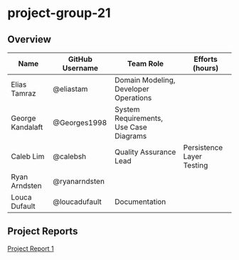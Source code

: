# project-group-21

## Overview

| Name  | GitHub Username | Team Role  | Efforts (hours) |
| ----- | --------------- | ---------- | --------------- |
| Elias Tamraz  | @eliastam  | Domain Modeling, Developer Operations |  |
| George Kandalaft | @Georges1998 | System Requirements, Use Case Diagrams  |
| Caleb Lim | @calebsh | Quality Assurance Lead | Persistence Layer Testing |
| Ryan Arndsten | @ryanarndsten |  |
| Louca Dufault | @loucadufault | Documentation |

## Project Reports

[Project Report 1](https://github.com/McGill-ECSE321-Fall2019/project-group-21/wiki/Project-Report-1)
